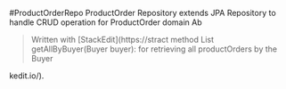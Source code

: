 #ProductOrderRepo
ProductOrder Repository  extends JPA Repository to handle CRUD operation  for ProductOrder domain
Ab


> Written with [StackEdit](https://stract  method List<ProductOrder> getAllByBuyer(Buyer buyer): for retrieving all productOrders by the Buyer
 
 kedit.io/).
<!--stackedit_data:
eyJoaXN0b3J5IjpbLTkzNDE3OTMzNl19
-->